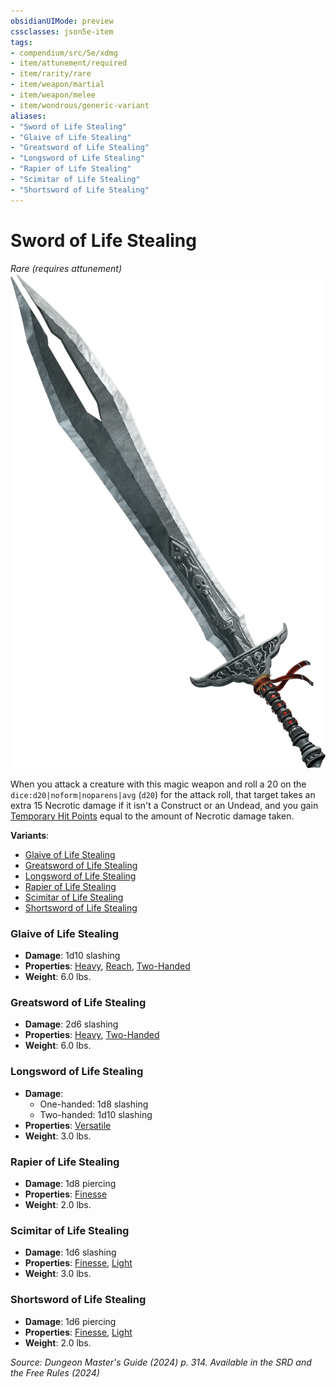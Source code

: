 ```yaml
---
obsidianUIMode: preview
cssclasses: json5e-item
tags:
- compendium/src/5e/xdmg
- item/attunement/required
- item/rarity/rare
- item/weapon/martial
- item/weapon/melee
- item/wondrous/generic-variant
aliases: 
- "Sword of Life Stealing"
- "Glaive of Life Stealing"
- "Greatsword of Life Stealing"
- "Longsword of Life Stealing"
- "Rapier of Life Stealing"
- "Scimitar of Life Stealing"
- "Shortsword of Life Stealing"
---
```

# Sword of Life Stealing
*Rare (requires attunement)*  
![](/3-Mechanics/CLI/items/img/sword-of-life-stealing.webp#right)


When you attack a creature with this magic weapon and roll a 20 on the `dice:d20|noform|noparens|avg` (`d20`) for the attack roll, that target takes an extra 15 Necrotic damage if it isn't a Construct or an Undead, and you gain [Temporary Hit Points](/3-Mechanics/CLI/variant-rules/temporary-hit-points-xphb.md) equal to the amount of Necrotic damage taken.

**Variants**:
- [Glaive of Life Stealing](#Glaive%20of%20Life%20Stealing)
- [Greatsword of Life Stealing](#Greatsword%20of%20Life%20Stealing)
- [Longsword of Life Stealing](#Longsword%20of%20Life%20Stealing)
- [Rapier of Life Stealing](#Rapier%20of%20Life%20Stealing)
- [Scimitar of Life Stealing](#Scimitar%20of%20Life%20Stealing)
- [Shortsword of Life Stealing](#Shortsword%20of%20Life%20Stealing)

### Glaive of Life Stealing

- **Damage**: 1d10 slashing
- **Properties**: [Heavy](item-properties.md#Heavy), [Reach](item-properties.md#Reach), [Two-Handed](item-properties.md#Two-Handed)
- **Weight**: 6.0 lbs.

### Greatsword of Life Stealing

- **Damage**: 2d6 slashing
- **Properties**: [Heavy](item-properties.md#Heavy), [Two-Handed](item-properties.md#Two-Handed)
- **Weight**: 6.0 lbs.

### Longsword of Life Stealing

- **Damage**:
  - One-handed: 1d8 slashing
  - Two-handed: 1d10 slashing
- **Properties**: [Versatile](item-properties.md#Versatile)
- **Weight**: 3.0 lbs.

### Rapier of Life Stealing

- **Damage**: 1d8 piercing
- **Properties**: [Finesse](item-properties.md#Finesse)
- **Weight**: 2.0 lbs.

### Scimitar of Life Stealing

- **Damage**: 1d6 slashing
- **Properties**: [Finesse](item-properties.md#Finesse), [Light](item-properties.md#Light)
- **Weight**: 3.0 lbs.

### Shortsword of Life Stealing

- **Damage**: 1d6 piercing
- **Properties**: [Finesse](item-properties.md#Finesse), [Light](item-properties.md#Light)
- **Weight**: 2.0 lbs.


*Source: Dungeon Master's Guide (2024) p. 314. Available in the <span title='Systems Reference Document (5.2)'>SRD</span> and the Free Rules (2024)*